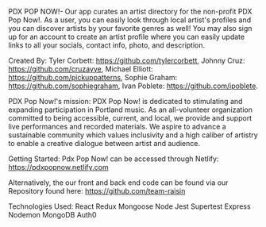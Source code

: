 PDX POP NOW!- 
Our app curates an artist directory for the non-profit PDX Pop Now!. As a user, you can easily look through local artist's profiles and you can discover artists by your favorite genres as well! You may also sign up for an account to create an artist profile where you can easily update links to all your socials, contact info, photo, and description.

Created By:
Tyler Corbett: https://github.com/tylercorbett,
Johnny Cruz: https://github.com/cruzayye, 
Michael Elliott: https://github.com/pickuppatterns, 
Sophie Graham: https://github.com/sophiegraham, 
Ivan Poblete: https://github.com/ipoblete.

PDX Pop Now!'s mission:
PDX Pop Now! is dedicated to stimulating and expanding participation in Portland music. As an all-volunteer organization committed to being accessible, current, and local, we provide and support live performances and recorded materials. We aspire to advance a sustainable community which values inclusivity and a high caliber of artistry to enable a creative dialogue between artist and audience.

Getting Started:
Pdx Pop Now! can be accessed through Netlify: 
https://pdxpopnow.netlify.com

Alternatively, the our front and back end code can be found via our Repository found here: https://github.com/team-raisin

Technologies Used:
React
Redux
Mongoose
Node
Jest
Supertest
Express
Nodemon
MongoDB
Auth0